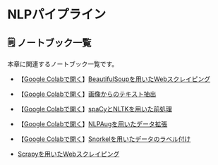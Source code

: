 # NLPパイプライン

## 🗒️ ノートブック一覧

本章に関連するノートブック一覧です。

- 【[Google Colabで開く](https://colab.research.google.com/drive/1kAb4KuWcH0P0TpnI2vFHnlRAvII9_Vd0?usp=sharing)】[BeautifulSoupを用いたWebスクレイピング](./01_WebScraping_using_BeautifulSoup.ipynb)

- 【[Google Colabで開く](https://colab.research.google.com/drive/1CyvzqkCH-siK4D7jXt68fFZsuIyCpol9?usp=sharing)】[画像からのテキスト抽出](./03_Extracting_text_from_images_tesseract.ipynb)

- 【[Google Colabで開く](https://colab.research.google.com/drive/1nW3eQWP4iN5mSb4ZMP0ktg69UfUF--Dp?usp=sharing)】[spaCyとNLTKを用いた前処理](./04_Tokenization_Stemming_lemmatization_stopword_postagging.ipynb)

- 【[Google Colabで開く](https://colab.research.google.com/drive/1EHDWmhwV0NCMPbp5H06Mmd6yj5QZ4NNy?usp=sharing)】[NLPAugを用いたデータ拡張](./05_Data_Augmentation_Using_NLPaug.ipynb)

- 【[Google Colabで開く](https://colab.research.google.com/drive/1zgDqyk2viaD0QXSKZupAdaKN6wW6VPhA?usp=sharing)】[Snorkelを用いたデータのラベル付け](06_Snorkel.ipynb)

- [Scrapyを用いたWebスクレイピング](./02_WebScraping_using_scrapy)
